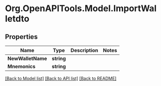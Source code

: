 # Org.OpenAPITools.Model.ImportWalletdto

## Properties

Name | Type | Description | Notes
------------ | ------------- | ------------- | -------------
**NewWalletName** | **string** |  | 
**Mnemonics** | **string** |  | 

[[Back to Model list]](../../README.md#documentation-for-models) [[Back to API list]](../../README.md#documentation-for-api-endpoints) [[Back to README]](../../README.md)

